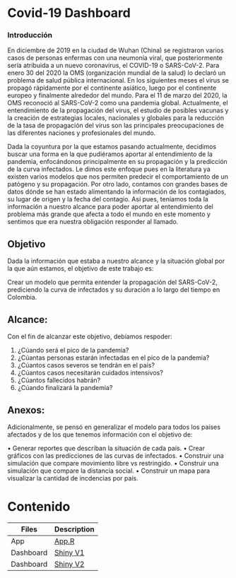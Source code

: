 # Covid-19 Dashboard

### Introducción
En diciembre de 2019 en la ciudad de Wuhan (China) se registraron varios casos de personas enfermas con
una neumonía viral, que posteriormente sería atribuida a un nuevo coronavirus, el COVID-19 o SARS-CoV-2.
Para enero 30 del 2020 la OMS (organización mundial de la salud) lo declaró un problema de salud pública
internacional. En los siguientes meses el virus se propagó rápidamente por el continente asiático, luego por
el continente europeo y finalmente alrededor del mundo. Para el 11 de marzo del 2020, la OMS reconoció
al SARS-CoV-2 como una pandemia global. Actualmente, el entendimiento de la propagación del virus, el
estudio de posibles vacunas y la creación de estrategias locales, nacionales y globales para la reducción de la
tasa de propagación del virus son las principales preocupaciones de las diferentes naciones y profesionales del
mundo.


Dada la coyuntura por la que estamos pasando actualmente, decidimos buscar una forma en la que pudiéramos
aportar al entendimiento de la pandemia, enfocándonos principalmente en su propagación y la predicción de
la curva infectados. Le dimos este enfoque pues en la literatura ya existen varios modelos que nos permiten
predecir el comportamiento de un patógeno y su propagación. Por otro lado, contamos con grandes bases de
datos dónde se han estado alimentando la información de los contagiados, su lugar de origen y la fecha del
contagio. Así pues, teníamos toda la información a nuestro alcance para poder aportar al entendimiento del
problema más grande que afecta a todo el mundo en este momento y sentimos que era nuestra obligación
responder al llamado.

## Objetivo
Dada la información que estaba a nuestro alcance y la situación global por la que aún estamos, el objetivo de
este trabajo es:

Crear un modelo que permita entender la propagación del SARS-CoV-2, prediciendo la curva de infectados y
su duración a lo largo del tiempo en Colombia. 

## Alcance:
Con el fin de alcanzar este objetivo, debíamos respoder:

1. ¿Cúando será el pico de la pandemia?
2. ¿Cúantas personas estarán infectadas en el pico de la pandemia?
3. ¿Cúantos casos severos se tendrán en el país?
4. ¿Cúantos casos necesitarán cuidados intensivos?
5. ¿Cúantos fallecidos habrán?
6. ¿Cúando finalizará la pandemia?

## Anexos:
Adicionalmente, se pensó en generalizar el modelo para todos los países afectados y de los que tenemos
información con el objetivo de:

• Generar reportes que describan la situación de cada país.
• Crear gráficos con las predicciones de las curvas de infectados.
• Construir una simulación que compare movimiento libre vs restringido.
• Construir una simulación que compare la distancia social.
• Construir un mapa para visualizar la cantidad de incdencias por país.

# Contenido

|Files|Description|
|-----|-----------|
|App | [App.R](https://github.com/sergiomora03/covid_dashboard/blob/master/app.R)|
|Dashboard|[Shiny V1](https://sergiomora123.shinyapps.io/covid19_dashboard/)|
|Dashboard|[Shiny V2](https://sergiomora123.shinyapps.io/covid_19/)|
